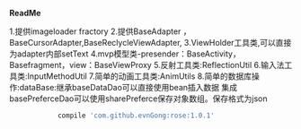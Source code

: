 
**ReadMe**

1.提供imageloader fractory
2.提供BaseAdapter ，BaseCursorAdapter,BaseReclycleViewAdapter,
3.ViewHolder工具类,可以直接为adapter内部setText
4.mvp模型类-presender：BaseActivity，Basefragment，view：BaseViewProxy
5.反射工具类:ReflectionUtil
6.输入法工具类:InputMethodUtil
7.简单的动画工具类:AnimUtils
8.简单的数据库操作:dataBase:继承baseDataDao可以直接使用bean插入数据
集成basePreferceDao可以使用sharePreferce保存对象数组。保存格式为json

```groovy
	        compile 'com.github.evnGong:rose:1.0.1'
```

